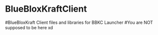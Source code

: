 # BlueBloxKraftClient

#BlueBloxKraft Client files and libraries for BBKC Launcher
#You are NOT supposed to be here xd
